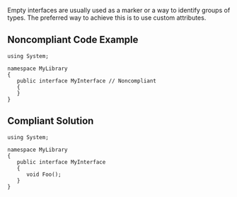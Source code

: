 
Empty interfaces are usually used as a marker or a way to identify groups of types. The preferred way to achieve this is to use custom attributes.

## Noncompliant Code Example


    using System;
    
    namespace MyLibrary
    {
       public interface MyInterface // Noncompliant
       {
       }
    }


## Compliant Solution


    using System;
    
    namespace MyLibrary
    {
       public interface MyInterface
       {
          void Foo();
       }
    }

